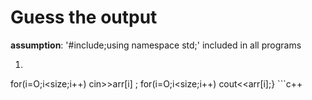 # Guess the output

**assumption**: '#include<iostream>;using namespace std;' included in all programs

1. ```int main(){int i,size=5,arr[size];
for(i=O;i<size;i++)
cin>>arr[i] ;
for(i=O;i<size;i++)
cout<<arr[i];} ```c++